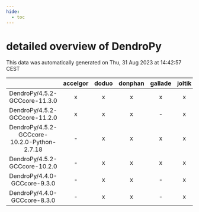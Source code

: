 ```yaml
---
hide:
  - toc
---
```


detailed overview of DendroPy
=============================


This data was automatically generated on Thu, 31 Aug 2023 at 14:42:57 CEST  

| |accelgor|doduo|donphan|gallade|joltik|skitty|swalot|victini|
| :---: | :---: | :---: | :---: | :---: | :---: | :---: | :---: | :---: |
|DendroPy/4.5.2-GCCcore-11.3.0|x|x|x|x|x|x|x|x|
|DendroPy/4.5.2-GCCcore-11.2.0|x|x|x|-|x|x|x|x|
|DendroPy/4.5.2-GCCcore-10.2.0-Python-2.7.18|-|x|x|x|x|x|x|x|
|DendroPy/4.5.2-GCCcore-10.2.0|-|x|x|x|x|x|x|x|
|DendroPy/4.4.0-GCCcore-9.3.0|-|x|x|-|x|x|x|x|
|DendroPy/4.4.0-GCCcore-8.3.0|-|x|x|-|x|x|-|x|

